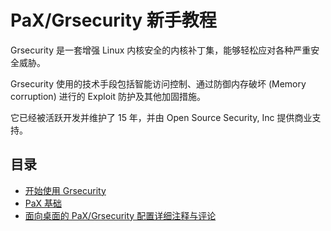 # PaX/Grsecurity 新手教程

Grsecurity 是一套增强 Linux 内核安全的内核补丁集，能够轻松应对各种严重安全威胁。

Grsecurity 使用的技术手段包括智能访问控制、通过防御内存破坏 (Memory corruption) 进行的 Exploit 防护及其他加固措施。

它已经被活跃开发并维护了 15 年，并由 Open Source Security, Inc 提供商业支持。

## 目录

- [开始使用 Grsecurity](start-using-grsec.md)
- [PaX 基础](pax-basic.md)
- [面向桌面的 PaX/Grsecurity 配置详细注释与评论](grsec-kernel-full-commentary.md)
